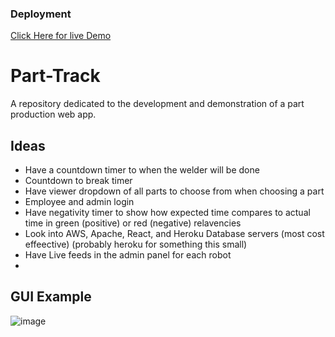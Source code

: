 ### Deployment
[Click Here for live Demo](https://jwilly117.github.io/Part-Track/)

# Part-Track
A repository dedicated to the development and demonstration of a part production web app. 


## Ideas
* Have a countdown timer to when the welder will be done
* Countdown to break timer
* Have viewer dropdown of all parts to choose from when choosing a part
* Employee and admin login
* Have negativity timer to show how expected time compares to actual time in green (positive) or red (negative) relavencies
* Look into AWS, Apache, React, and Heroku Database servers (most cost effeective) (probably heroku for something this small)
* Have Live feeds in the admin panel for each robot
* 

## GUI Example
![image](https://i.imgur.com/6llbDg7.png)
